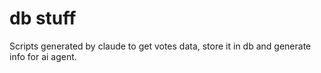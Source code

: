 # db stuff

Scripts generated by claude to get votes data, store it in db and generate info for ai agent.
